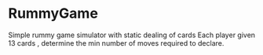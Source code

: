 # RummyGame
Simple rummy game simulator with static dealing of cards
Each player given 13 cards , determine the min number of moves required to declare. 
